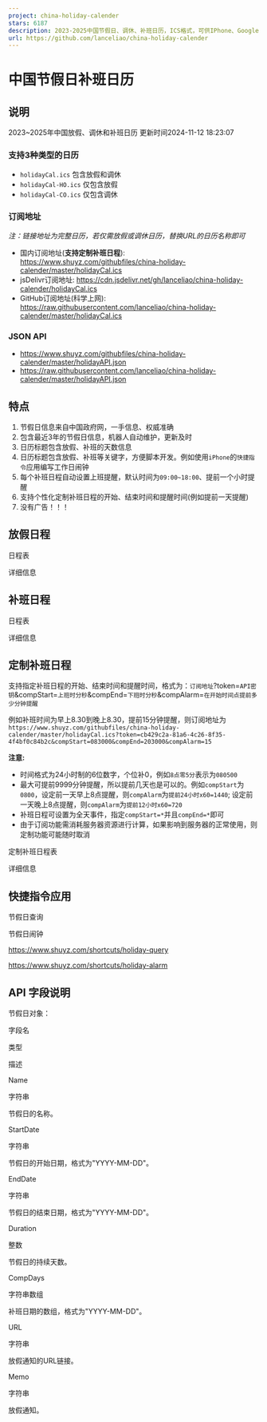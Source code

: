 ```yaml
---
project: china-holiday-calender
stars: 6187
description: 2023-2025中国节假日、调休、补班日历，ICS格式，可供IPhone、Google Calendar、Outlook等客户端订阅，包含节假日API
url: https://github.com/lanceliao/china-holiday-calender
---
```


中国节假日补班日历
=========

说明
--

2023~2025年中国放假、调休和补班日历 更新时间2024-11-12 18:23:07

### 支持3种类型的日历

-   `holidayCal.ics` 包含放假和调休
-   `holidayCal-HO.ics` 仅包含放假
-   `holidayCal-CO.ics` 仅包含调休

### 订阅地址

_注：链接地址为完整日历，若仅需放假或调休日历，替换URL的日历名称即可_

-   国内订阅地址(**支持定制补班日程**): https://www.shuyz.com/githubfiles/china-holiday-calender/master/holidayCal.ics
-   jsDelivr订阅地址: https://cdn.jsdelivr.net/gh/lanceliao/china-holiday-calender/holidayCal.ics
-   GitHub订阅地址(科学上网): https://raw.githubusercontent.com/lanceliao/china-holiday-calender/master/holidayCal.ics

### JSON API

-   https://www.shuyz.com/githubfiles/china-holiday-calender/master/holidayAPI.json
-   https://raw.githubusercontent.com/lanceliao/china-holiday-calender/master/holidayAPI.json

特点
--

1.  节假日信息来自中国政府网，一手信息、权威准确
2.  包含最近3年的节假日信息，机器人自动维护，更新及时
3.  日历标题包含放假、补班的天数信息
4.  日历标题包含放假、补班等关键字，方便脚本开发。例如使用`iPhone`的`快捷指令`应用编写工作日闹钟
5.  每个补班日程自动设置上班提醒，默认时间为`09:00~18:00`、提前一个小时提醒
6.  支持个性化定制补班日程的开始、结束时间和提醒时间(例如提前一天提醒)
7.  没有广告！！！

放假日程
----

日程表

详细信息

补班日程
----

日程表

详细信息

定制补班日程
------

支持指定补班日程的开始、结束时间和提醒时间，格式为：`订阅地址`?token=`API密钥`&compStart=`上班时分秒`&compEnd=`下班时分秒`&compAlarm=`在开始时间点提前多少分钟提醒`

例如补班时间为早上8.30到晚上8.30，提前15分钟提醒，则订阅地址为 `https://www.shuyz.com/githubfiles/china-holiday-calender/master/holidayCal.ics?token=cb429c2a-81a6-4c26-8f35-4f4bf0c84b2c&compStart=083000&compEnd=203000&compAlarm=15`

**注意:**

-   时间格式为24小时制的6位数字，个位补0，例如`8点零5分`表示为`080500`
-   最大可提前9999分钟提醒，所以提前几天也是可以的。例如`compStart`为`0800`，设定前一天早上8点提醒，则`compAlarm`为`提前24小时x60=1440`; 设定前一天晚上8点提醒，则`compAlarm`为`提前12小时x60=720`
-   补班日程可设置为全天事件，指定`compStart=*`并且`compEnd=*`即可
-   由于订阅功能需消耗服务器资源进行计算，如果影响到服务器的正常使用，则定制功能可能随时取消

定制补班日程表

详细信息

快捷指令应用
------

节假日查询

节假日闹钟

https://www.shuyz.com/shortcuts/holiday-query

https://www.shuyz.com/shortcuts/holiday-alarm

API 字段说明
--------

节假日对象：

字段名

类型

描述

Name

字符串

节假日的名称。

StartDate

字符串

节假日的开始日期，格式为"YYYY-MM-DD"。

EndDate

字符串

节假日的结束日期，格式为"YYYY-MM-DD"。

Duration

整数

节假日的持续天数。

CompDays

字符串数组

补班日期的数组，格式为"YYYY-MM-DD"。

URL

字符串

放假通知的URL链接。

Memo

字符串

放假通知。
